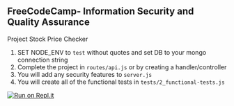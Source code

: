 **FreeCodeCamp**- Information Security and Quality Assurance
------

Project Stock Price Checker

1) SET NODE_ENV to `test` without quotes and set DB to your mongo connection string
2) Complete the project in `routes/api.js` or by creating a handler/controller
3) You will add any security features to `server.js`
4) You will create all of the functional tests in `tests/2_functional-tests.js`


[![Run on Repl.it](https://repl.it/badge/github/kkas/boilerplate-project-stockchecker)](https://repl.it/github/kkas/boilerplate-project-stockchecker)